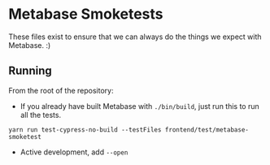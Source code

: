 # Metabase Smoketests

These files exist to ensure that we can always do the things we expect with Metabase. :) 

## Running

From the root of the repository:

- If you already have built Metabase with `./bin/build`, just run this to run all the tests.

```shell
yarn run test-cypress-no-build --testFiles frontend/test/metabase-smoketest
```

- Active development, add `--open`